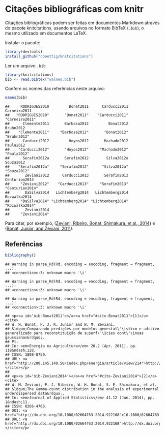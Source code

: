 # Citações bibliográficas com knitr



Citações bibliográficas podem ser feitas em documentos Markdown através
do pacote knitcitations, usando arquivos no formato BibTeX (`.bib`), o
mesmo utilizado em documentos LaTeX.

Instalar o pacote:


```r
library(devtools)
install_github("cboettig/knitcitations")
```

Ler um arquivo `.bib`


```r
library(knitcitations)
bib <- read.bibtex("walmes.bib")
```

Confere os nomes das referências neste arquivo:


```r
names(bib)
```

```
##     RODRIGUES2010         Bonat2011      Carducci2011      Carneiro2011 
##   "RODRIGUES2010"       "Bonat2011"    "Carducci2011"    "Carneiro2011" 
##      Clemente2011       Barbosa2012         Bonat2012         Bruhn2012 
##    "Clemente2011"     "Barbosa2012"       "Bonat2012"       "Bruhn2012" 
##      Carducci2012         Hoyos2012       Machado2012         Paula2012 
##    "Carducci2012"       "Hoyos2012"     "Machado2012"       "Paula2012" 
##      Serafim2012a       Serafim2012        Silva2012a         Souza2012 
##    "Serafim2012a"     "Serafim2012"      "Silva2012a"       "Souza2012" 
##       Zeviani2012      Carducci2013       Serafim2013     Centurion2014 
##     "Zeviani2012"    "Carducci2013"     "Serafim2013"   "Centurion2014" 
##       DaSilva2014   Lichtemberg2014   Lichtemberg2014      Rozwalka2014 
##     "DaSilva2014" "Lichtemberg2014" "Lichtemberg2014"    "Rozwalka2014" 
##       Zeviani2014 
##     "Zeviani2014"
```

Para citar, por exemplo, (<a href='#bib-Zeviani2014'>Zeviani, Ribeiro, Bonat, Shimakura, et al., 2014</a>) e (<a href='#bib-Bonat2011'>Bonat, Junior, and Zeviani, 2011</a>).

## Referências


```r
bibliography()
```

```
## Warning in parse_Rd(Rd, encoding = encoding, fragment = fragment, ...):
## <connection>:3: unknown macro '\i'
```

```
## Warning in parse_Rd(Rd, encoding = encoding, fragment = fragment, ...):
## <connection>:3: unknown macro '\i'
```

```
## Warning in parse_Rd(Rd, encoding = encoding, fragment = fragment, ...):
## <connection>:3: unknown macro '\i'
```

```
## <p><a id='bib-Bonat2011'></a><a href="#cite-Bonat2011">[1]</a><cite>
## W. H. Bonat, P. J. R. Junior and W. M. Zeviani.
## &ldquo;Comparando predições por modelos geoestat\'\istico e aditivo generalizado para reconstituição de superf\'\icies cont\'\inuas gaussianas&rdquo;.
## Pt.
## In: <em>Energia na Agricultura</em> 26.2 (Apr. 2011), pp. 119&ndash;128.
## ISSN: 1808-8759.
## URL: <a href="http://200.145.140.50/index.php/energia/article/view/214">http://200.145.140.50/index.php/energia/article/view/214</a>.</cite></p>
## 
## <p><a id='bib-Zeviani2014'></a><a href="#cite-Zeviani2014">[2]</a><cite>
## W. M. Zeviani, P. J. Ribeiro, W. H. Bonat, S. E. Shimakura, et al.
## &ldquo;The Gamma-count distribution in the analysis of experimental underdispersed data&rdquo;.
## In: <em>Journal of Applied Statistics</em> 41.12 (Jun. 2014), pp. 1&ndash;11.
## ISSN: 0266-4763.
## DOI: <a href="http://dx.doi.org/10.1080/02664763.2014.922168">10.1080/02664763.2014.922168</a>.
## URL: <a href="http://dx.doi.org/10.1080/02664763.2014.922168">http://dx.doi.org/10.1080/02664763.2014.922168</a>.</cite></p>
```

